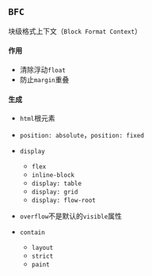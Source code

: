 ## `BFC`
块级格式上下文（`Block Format Context`）

#### 作用
* 清除浮动`float`
* 防止`margin`重叠

#### 生成
* `html`根元素
* `position: absolute`，`position: fixed`
* `display`
  - `flex`
  - `inline-block`
  - `display: table`
  - `display: grid`
  - `display: flow-root`
    
* `overflow`不是默认的`visible`属性
* `contain`
  - `layout`
  - `strict`
  - `paint`
